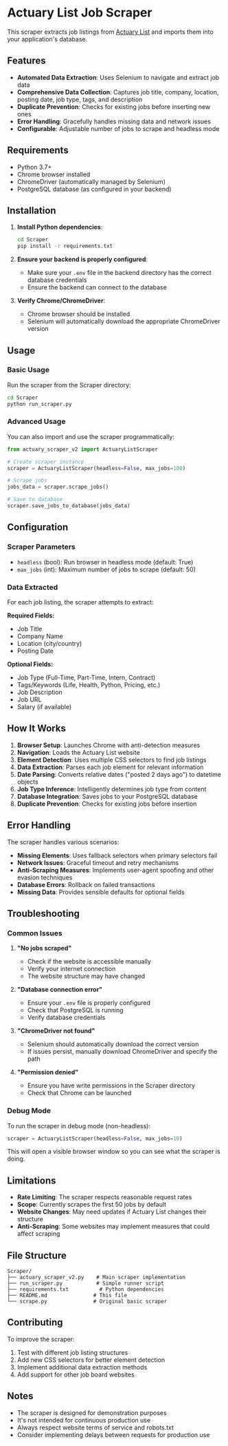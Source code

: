 # Actuary List Job Scraper

This scraper extracts job listings from [Actuary List](https://www.actuarylist.com) and imports them into your application's database.

## Features

- **Automated Data Extraction**: Uses Selenium to navigate and extract job data
- **Comprehensive Data Collection**: Captures job title, company, location, posting date, job type, tags, and description
- **Duplicate Prevention**: Checks for existing jobs before inserting new ones
- **Error Handling**: Gracefully handles missing data and network issues
- **Configurable**: Adjustable number of jobs to scrape and headless mode

## Requirements

- Python 3.7+
- Chrome browser installed
- ChromeDriver (automatically managed by Selenium)
- PostgreSQL database (as configured in your backend)

## Installation

1. **Install Python dependencies**:
   ```bash
   cd Scraper
   pip install -r requirements.txt
   ```

2. **Ensure your backend is properly configured**:
   - Make sure your `.env` file in the backend directory has the correct database credentials
   - Ensure the backend can connect to the database

3. **Verify Chrome/ChromeDriver**:
   - Chrome browser should be installed
   - Selenium will automatically download the appropriate ChromeDriver version

## Usage

### Basic Usage

Run the scraper from the Scraper directory:

```bash
cd Scraper
python run_scraper.py
```

### Advanced Usage

You can also import and use the scraper programmatically:

```python
from actuary_scraper_v2 import ActuaryListScraper

# Create scraper instance
scraper = ActuaryListScraper(headless=False, max_jobs=100)

# Scrape jobs
jobs_data = scraper.scrape_jobs()

# Save to database
scraper.save_jobs_to_database(jobs_data)
```

## Configuration

### Scraper Parameters

- `headless` (bool): Run browser in headless mode (default: True)
- `max_jobs` (int): Maximum number of jobs to scrape (default: 50)

### Data Extracted

For each job listing, the scraper attempts to extract:

**Required Fields:**
- Job Title
- Company Name
- Location (city/country)
- Posting Date

**Optional Fields:**
- Job Type (Full-Time, Part-Time, Intern, Contract)
- Tags/Keywords (Life, Health, Python, Pricing, etc.)
- Job Description
- Job URL
- Salary (if available)

## How It Works

1. **Browser Setup**: Launches Chrome with anti-detection measures
2. **Navigation**: Loads the Actuary List website
3. **Element Detection**: Uses multiple CSS selectors to find job listings
4. **Data Extraction**: Parses each job element for relevant information
5. **Date Parsing**: Converts relative dates ("posted 2 days ago") to datetime objects
6. **Job Type Inference**: Intelligently determines job type from content
7. **Database Integration**: Saves jobs to your PostgreSQL database
8. **Duplicate Prevention**: Checks for existing jobs before insertion

## Error Handling

The scraper handles various scenarios:

- **Missing Elements**: Uses fallback selectors when primary selectors fail
- **Network Issues**: Graceful timeout and retry mechanisms
- **Anti-Scraping Measures**: Implements user-agent spoofing and other evasion techniques
- **Database Errors**: Rollback on failed transactions
- **Missing Data**: Provides sensible defaults for optional fields

## Troubleshooting

### Common Issues

1. **"No jobs scraped"**
   - Check if the website is accessible manually
   - Verify your internet connection
   - The website structure may have changed

2. **"Database connection error"**
   - Ensure your `.env` file is properly configured
   - Check that PostgreSQL is running
   - Verify database credentials

3. **"ChromeDriver not found"**
   - Selenium should automatically download the correct version
   - If issues persist, manually download ChromeDriver and specify the path

4. **"Permission denied"**
   - Ensure you have write permissions in the Scraper directory
   - Check that Chrome can be launched

### Debug Mode

To run the scraper in debug mode (non-headless):

```python
scraper = ActuaryListScraper(headless=False, max_jobs=10)
```

This will open a visible browser window so you can see what the scraper is doing.

## Limitations

- **Rate Limiting**: The scraper respects reasonable request rates
- **Scope**: Currently scrapes the first 50 jobs by default
- **Website Changes**: May need updates if Actuary List changes their structure
- **Anti-Scraping**: Some websites may implement measures that could affect scraping

## File Structure

```
Scraper/
├── actuary_scraper_v2.py    # Main scraper implementation
├── run_scraper.py           # Simple runner script
├── requirements.txt          # Python dependencies
├── README.md               # This file
└── scrape.py               # Original basic scraper
```

## Contributing

To improve the scraper:

1. Test with different job listing structures
2. Add new CSS selectors for better element detection
3. Implement additional data extraction methods
4. Add support for other job board websites

## Notes

- The scraper is designed for demonstration purposes
- It's not intended for continuous production use
- Always respect website terms of service and robots.txt
- Consider implementing delays between requests for production use 